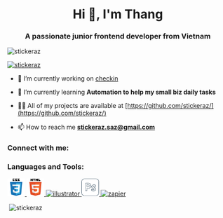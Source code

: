 <h1 align="center">Hi 👋, I'm Thang</h1>
<h3 align="center">A passionate junior frontend developer from Vietnam</h3>

<p align="left"> <img src="https://komarev.com/ghpvc/?username=stickeraz&label=Profile%20views&color=000000&style=flat" alt="stickeraz" /> </p>

<p align="left"> <a href="https://github.com/ryo-ma/github-profile-trophy"><img src="https://github-profile-trophy.vercel.app/?username=stickeraz" alt="stickeraz" /></a> </p>

- 🔭 I’m currently working on [checkin](https://github.com/stickeraz/checkin)

- 🌱 I’m currently learning **Automation to help my small biz daily tasks**

- 👨‍💻 All of my projects are available at [https://github.com/stickeraz/](https://github.com/stickeraz/)

- 📫 How to reach me **stickeraz.saz@gmail.com**

<h3 align="left">Connect with me:</h3>
<p align="left">
</p>

<h3 align="left">Languages and Tools:</h3>
<p align="left"> <a href="https://www.w3schools.com/css/" target="_blank" rel="noreferrer"> <img src="https://raw.githubusercontent.com/devicons/devicon/master/icons/css3/css3-original-wordmark.svg" alt="css3" width="40" height="40"/> </a> <a href="https://www.w3.org/html/" target="_blank" rel="noreferrer"> <img src="https://raw.githubusercontent.com/devicons/devicon/master/icons/html5/html5-original-wordmark.svg" alt="html5" width="40" height="40"/> </a> <a href="https://www.adobe.com/in/products/illustrator.html" target="_blank" rel="noreferrer"> <img src="https://www.vectorlogo.zone/logos/adobe_illustrator/adobe_illustrator-icon.svg" alt="illustrator" width="40" height="40"/> </a> <a href="https://www.photoshop.com/en" target="_blank" rel="noreferrer"> <img src="https://raw.githubusercontent.com/devicons/devicon/master/icons/photoshop/photoshop-line.svg" alt="photoshop" width="40" height="40"/> </a> <a href="https://zapier.com" target="_blank" rel="noreferrer"> <img src="https://www.vectorlogo.zone/logos/zapier/zapier-icon.svg" alt="zapier" width="40" height="40"/> </a> </p>

<p>&nbsp;<img align="center" src="https://github-readme-stats.vercel.app/api?username=stickeraz&show_icons=true&locale=en" alt="stickeraz" /></p>
